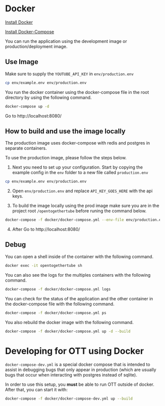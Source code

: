 # Docker

[Install Docker](https://docs.docker.com/install/)

[Install Docker-Compose](https://docs.docker.com/compose/install/)

You can run the application using the development image or production/deployment image.

## Use Image

Make sure to supply the `YOUTUBE_API_KEY` in `env/production.env`

```bash
cp env/example.env env/production.env
```

You run the docker container using the docker-compose file in the root directory by using the following command.

```bash
docker-compose up -d
```

Go to http://localhost:8080/

## How to build and use the image locally

The production image uses docker-compose with redis and postgres in separate containers.

To use the production image, please follow the steps below.

1. Next you need to set up your configuration. Start by copying the example
   config in the `env` folder to a new file called `production.env`

```bash
cp env/example.env env/production.env
```

2. Open `env/production.env` and replace `API_KEY_GOES_HERE` with the api keys.

3. To build the image locally using the prod image make sure you are in the project root `/opentogethertube`
   before runing the command below.

```bash
docker-compose -f docker/docker-compose.yml --env-file env/production.env up -d
```

4. After Go to http://localhost:8080/

## Debug

You can open a shell inside of the container with the following command.

```bash
docker exec -it opentogethertube sh
```

You can also see the logs for the multiples containers with the following command.

```bash
docker-compose -f docker/docker-compose.yml logs
```

You can check for the status of the application and the other container in the docker-compose file with the following command.

```bash
docker-compose -f docker/docker-compose.yml ps
```

You also rebuild the docker image with the following command.

```bash
docker-compose -f docker/docker-compose.yml up -d --build
```

# Developing for OTT using Docker

`docker-compose-dev.yml` is a special docker compose that is intended to assist in debugging bugs that only appear in production (which are usually bugs that occur when interacting with postgres instead of sqlite).

In order to use this setup, you **must** be able to run OTT outside of docker. After that, you can start it with:
```bash
docker-compose -f docker/docker-compose-dev.yml up --build
```

